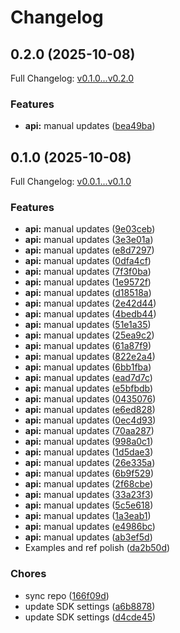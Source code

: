 # Changelog

## 0.2.0 (2025-10-08)

Full Changelog: [v0.1.0...v0.2.0](https://github.com/trycourier/courier-java/compare/v0.1.0...v0.2.0)

### Features

* **api:** manual updates ([bea49ba](https://github.com/trycourier/courier-java/commit/bea49ba0584c19e5d94584fa318328f7613b6524))

## 0.1.0 (2025-10-08)

Full Changelog: [v0.0.1...v0.1.0](https://github.com/trycourier/courier-java/compare/v0.0.1...v0.1.0)

### Features

* **api:** manual updates ([9e03ceb](https://github.com/trycourier/courier-java/commit/9e03ceb1c3b1608e25723ba7aff14c35fc0a116a))
* **api:** manual updates ([3e3e01a](https://github.com/trycourier/courier-java/commit/3e3e01adad08e941231a6fcada1ad9460ad2237c))
* **api:** manual updates ([e8d7297](https://github.com/trycourier/courier-java/commit/e8d729759fbbf511e93ab2b0559d718a48cc1ecb))
* **api:** manual updates ([0dfa4cf](https://github.com/trycourier/courier-java/commit/0dfa4cf4dce0a35be9ef30442b70eab98a1fb64d))
* **api:** manual updates ([7f3f0ba](https://github.com/trycourier/courier-java/commit/7f3f0ba34e06bea6f5d847486acdfd0d037da9f2))
* **api:** manual updates ([1e9572f](https://github.com/trycourier/courier-java/commit/1e9572f91eeefbe7536ffb2f0663f9b951d442ff))
* **api:** manual updates ([d18518a](https://github.com/trycourier/courier-java/commit/d18518a50f4f868cdfd3ca90a113d8160aaefa85))
* **api:** manual updates ([2e42d44](https://github.com/trycourier/courier-java/commit/2e42d443e1c5aa64c05fea6dc2c19b173aa223e4))
* **api:** manual updates ([4bedb44](https://github.com/trycourier/courier-java/commit/4bedb44312e4618b9cb16245f032978490a9fa1e))
* **api:** manual updates ([51e1a35](https://github.com/trycourier/courier-java/commit/51e1a35ffcee9de2e8f8eb6b6e5ee443ba3cc1e3))
* **api:** manual updates ([25ea9c2](https://github.com/trycourier/courier-java/commit/25ea9c20e06aaf842128758a136bcf961dcdc707))
* **api:** manual updates ([61a87f9](https://github.com/trycourier/courier-java/commit/61a87f9d18bb355e008a69ab86c578d2763fddcc))
* **api:** manual updates ([822e2a4](https://github.com/trycourier/courier-java/commit/822e2a4a7d93bdc32bfc2c92bd0cc1ac4b3ff359))
* **api:** manual updates ([6bb1fba](https://github.com/trycourier/courier-java/commit/6bb1fbabc235d3cc1eb7489919bbb71b42bc22e9))
* **api:** manual updates ([ead7d7c](https://github.com/trycourier/courier-java/commit/ead7d7cbf54c37a6aed22496051334693aa647ea))
* **api:** manual updates ([e5bfbdb](https://github.com/trycourier/courier-java/commit/e5bfbdb1174fafbc1852694c138e364a98010ef3))
* **api:** manual updates ([0435076](https://github.com/trycourier/courier-java/commit/043507613239e61b8173032071dd91f3b378c514))
* **api:** manual updates ([e6ed828](https://github.com/trycourier/courier-java/commit/e6ed82846b54dea4c15295f1df79439dca3c4875))
* **api:** manual updates ([0ec4d93](https://github.com/trycourier/courier-java/commit/0ec4d9354b7a702a83e9d305ea8a493eda3af820))
* **api:** manual updates ([70aa287](https://github.com/trycourier/courier-java/commit/70aa2874518fd8f48e5cc8927b7abcea60787b7c))
* **api:** manual updates ([998a0c1](https://github.com/trycourier/courier-java/commit/998a0c13140b88e4fba9fbd2374e07b3ec6a4849))
* **api:** manual updates ([1d5dae3](https://github.com/trycourier/courier-java/commit/1d5dae306c780129e17111dae95b55bc600ad6e9))
* **api:** manual updates ([26e335a](https://github.com/trycourier/courier-java/commit/26e335a72dc4aebf9c3b71f440f317ce4409371c))
* **api:** manual updates ([6b9f529](https://github.com/trycourier/courier-java/commit/6b9f5296179dccc64931dd2afe8802cf06b69873))
* **api:** manual updates ([2f68cbe](https://github.com/trycourier/courier-java/commit/2f68cbe54d8ed9f6ae5dc5c060e3067131acf3fb))
* **api:** manual updates ([33a23f3](https://github.com/trycourier/courier-java/commit/33a23f3e6c64100af51e328215bc7d2a93fef331))
* **api:** manual updates ([5c5e618](https://github.com/trycourier/courier-java/commit/5c5e61819a03f950fc01468e21f1aa58b3f9a49a))
* **api:** manual updates ([1a3eab1](https://github.com/trycourier/courier-java/commit/1a3eab10a8b1eba2ed8bbdd82dffb81efae0155f))
* **api:** manual updates ([e4986bc](https://github.com/trycourier/courier-java/commit/e4986bcd194638319398f2375e0a5304cbda49dd))
* **api:** manual updates ([ab3ef5d](https://github.com/trycourier/courier-java/commit/ab3ef5d4292e846a80b39ae7c608305830637f64))
* Examples and ref polish ([da2b50d](https://github.com/trycourier/courier-java/commit/da2b50dcc25a818bb2a02c3d6976083c8522a89c))


### Chores

* sync repo ([166f09d](https://github.com/trycourier/courier-java/commit/166f09d23f53cda5b63b60a9a785bc9e2e430fb7))
* update SDK settings ([a6b8878](https://github.com/trycourier/courier-java/commit/a6b88785330883c72efcef1a178d952f31de4420))
* update SDK settings ([d4cde45](https://github.com/trycourier/courier-java/commit/d4cde450dc82626223aee050c5c848f70fe79382))
